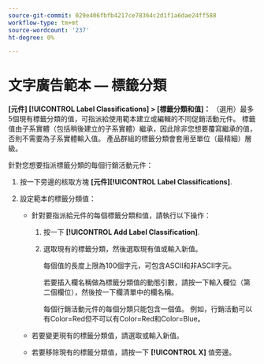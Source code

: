 ```yaml
---
source-git-commit: 029e406fbfb4217ce78364c2d1f1a6dae24ff588
workflow-type: tm+mt
source-wordcount: '237'
ht-degree: 0%

---
```

# 文字廣告範本 — 標籤分類

**\[元件\] [!UICONTROL Label Classifications] > \[標籤分類和值\]：** （選用）最多5個現有標籤分類的值，可指派給使用範本建立或編輯的不同促銷活動元件。 標籤值由子系實體（包括稍後建立的子系實體）繼承，因此除非您想要覆寫繼承的值，否則不需要為子系實體輸入值。 產品群組的標籤分類會套用至單位（最精細）層級。

針對您想要指派標籤分類的每個行銷活動元件：

1. 按一下旁邊的核取方塊 **\[元件\][!UICONTROL Label Classifications]**.

1. 設定範本的標籤分類值：

   * 針對要指派給元件的每個標籤分類和值，請執行以下操作：

      1. 按一下 **[!UICONTROL Add Label Classification]**.

      1. 選取現有的標籤分類，然後選取現有值或輸入新值。

         每個值的長度上限為100個字元，可包含ASCII和非ASCII字元。

         若要插入欄名稱做為標籤分類值的動態引數，請按一下輸入欄位（第二個欄位），然後按一下欄清單中的欄名稱。

         每個行銷活動元件的每個分類只能包含一個值。 例如，行銷活動可以有Color=Red但不可以有Color=Red和Color=Blue。
   * 若要變更現有的標籤分類值，請選取或輸入新值。

   * 若要移除現有的標籤分類值，請按一下 **[!UICONTROL X]** 值旁邊。
